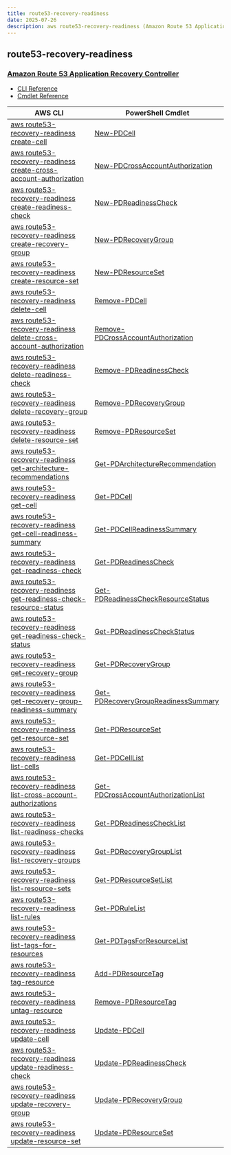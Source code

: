 ```yaml
---
title: route53-recovery-readiness
date: 2025-07-26
description: aws route53-recovery-readiness (Amazon Route 53 Application Recovery Controller) command/cmdlet list.
---
```


## route53-recovery-readiness

### [Amazon Route 53 Application Recovery Controller](https://aws.amazon.com/route53/application-recovery-controller/)

* [CLI Reference](https://awscli.amazonaws.com/v2/documentation/api/latest/reference/route53-recovery-readiness/index.html)
* [Cmdlet Reference](https://docs.aws.amazon.com/powershell/latest/reference/items/Route53RecoveryReadiness_cmdlets.html)

|AWS CLI|PowerShell Cmdlet|
|----|----|
|[aws route53-recovery-readiness create-cell](https://awscli.amazonaws.com/v2/documentation/api/latest/reference/route53-recovery-readiness/create-cell.html)|[New-PDCell](https://docs.aws.amazon.com/powershell/latest/reference/items/New-PDCell.html)|
|[aws route53-recovery-readiness create-cross-account-authorization](https://awscli.amazonaws.com/v2/documentation/api/latest/reference/route53-recovery-readiness/create-cross-account-authorization.html)|[New-PDCrossAccountAuthorization](https://docs.aws.amazon.com/powershell/latest/reference/items/New-PDCrossAccountAuthorization.html)|
|[aws route53-recovery-readiness create-readiness-check](https://awscli.amazonaws.com/v2/documentation/api/latest/reference/route53-recovery-readiness/create-readiness-check.html)|[New-PDReadinessCheck](https://docs.aws.amazon.com/powershell/latest/reference/items/New-PDReadinessCheck.html)|
|[aws route53-recovery-readiness create-recovery-group](https://awscli.amazonaws.com/v2/documentation/api/latest/reference/route53-recovery-readiness/create-recovery-group.html)|[New-PDRecoveryGroup](https://docs.aws.amazon.com/powershell/latest/reference/items/New-PDRecoveryGroup.html)|
|[aws route53-recovery-readiness create-resource-set](https://awscli.amazonaws.com/v2/documentation/api/latest/reference/route53-recovery-readiness/create-resource-set.html)|[New-PDResourceSet](https://docs.aws.amazon.com/powershell/latest/reference/items/New-PDResourceSet.html)|
|[aws route53-recovery-readiness delete-cell](https://awscli.amazonaws.com/v2/documentation/api/latest/reference/route53-recovery-readiness/delete-cell.html)|[Remove-PDCell](https://docs.aws.amazon.com/powershell/latest/reference/items/Remove-PDCell.html)|
|[aws route53-recovery-readiness delete-cross-account-authorization](https://awscli.amazonaws.com/v2/documentation/api/latest/reference/route53-recovery-readiness/delete-cross-account-authorization.html)|[Remove-PDCrossAccountAuthorization](https://docs.aws.amazon.com/powershell/latest/reference/items/Remove-PDCrossAccountAuthorization.html)|
|[aws route53-recovery-readiness delete-readiness-check](https://awscli.amazonaws.com/v2/documentation/api/latest/reference/route53-recovery-readiness/delete-readiness-check.html)|[Remove-PDReadinessCheck](https://docs.aws.amazon.com/powershell/latest/reference/items/Remove-PDReadinessCheck.html)|
|[aws route53-recovery-readiness delete-recovery-group](https://awscli.amazonaws.com/v2/documentation/api/latest/reference/route53-recovery-readiness/delete-recovery-group.html)|[Remove-PDRecoveryGroup](https://docs.aws.amazon.com/powershell/latest/reference/items/Remove-PDRecoveryGroup.html)|
|[aws route53-recovery-readiness delete-resource-set](https://awscli.amazonaws.com/v2/documentation/api/latest/reference/route53-recovery-readiness/delete-resource-set.html)|[Remove-PDResourceSet](https://docs.aws.amazon.com/powershell/latest/reference/items/Remove-PDResourceSet.html)|
|[aws route53-recovery-readiness get-architecture-recommendations](https://awscli.amazonaws.com/v2/documentation/api/latest/reference/route53-recovery-readiness/get-architecture-recommendations.html)|[Get-PDArchitectureRecommendation](https://docs.aws.amazon.com/powershell/latest/reference/items/Get-PDArchitectureRecommendation.html)|
|[aws route53-recovery-readiness get-cell](https://awscli.amazonaws.com/v2/documentation/api/latest/reference/route53-recovery-readiness/get-cell.html)|[Get-PDCell](https://docs.aws.amazon.com/powershell/latest/reference/items/Get-PDCell.html)|
|[aws route53-recovery-readiness get-cell-readiness-summary](https://awscli.amazonaws.com/v2/documentation/api/latest/reference/route53-recovery-readiness/get-cell-readiness-summary.html)|[Get-PDCellReadinessSummary](https://docs.aws.amazon.com/powershell/latest/reference/items/Get-PDCellReadinessSummary.html)|
|[aws route53-recovery-readiness get-readiness-check](https://awscli.amazonaws.com/v2/documentation/api/latest/reference/route53-recovery-readiness/get-readiness-check.html)|[Get-PDReadinessCheck](https://docs.aws.amazon.com/powershell/latest/reference/items/Get-PDReadinessCheck.html)|
|[aws route53-recovery-readiness get-readiness-check-resource-status](https://awscli.amazonaws.com/v2/documentation/api/latest/reference/route53-recovery-readiness/get-readiness-check-resource-status.html)|[Get-PDReadinessCheckResourceStatus](https://docs.aws.amazon.com/powershell/latest/reference/items/Get-PDReadinessCheckResourceStatus.html)|
|[aws route53-recovery-readiness get-readiness-check-status](https://awscli.amazonaws.com/v2/documentation/api/latest/reference/route53-recovery-readiness/get-readiness-check-status.html)|[Get-PDReadinessCheckStatus](https://docs.aws.amazon.com/powershell/latest/reference/items/Get-PDReadinessCheckStatus.html)|
|[aws route53-recovery-readiness get-recovery-group](https://awscli.amazonaws.com/v2/documentation/api/latest/reference/route53-recovery-readiness/get-recovery-group.html)|[Get-PDRecoveryGroup](https://docs.aws.amazon.com/powershell/latest/reference/items/Get-PDRecoveryGroup.html)|
|[aws route53-recovery-readiness get-recovery-group-readiness-summary](https://awscli.amazonaws.com/v2/documentation/api/latest/reference/route53-recovery-readiness/get-recovery-group-readiness-summary.html)|[Get-PDRecoveryGroupReadinessSummary](https://docs.aws.amazon.com/powershell/latest/reference/items/Get-PDRecoveryGroupReadinessSummary.html)|
|[aws route53-recovery-readiness get-resource-set](https://awscli.amazonaws.com/v2/documentation/api/latest/reference/route53-recovery-readiness/get-resource-set.html)|[Get-PDResourceSet](https://docs.aws.amazon.com/powershell/latest/reference/items/Get-PDResourceSet.html)|
|[aws route53-recovery-readiness list-cells](https://awscli.amazonaws.com/v2/documentation/api/latest/reference/route53-recovery-readiness/list-cells.html)|[Get-PDCellList](https://docs.aws.amazon.com/powershell/latest/reference/items/Get-PDCellList.html)|
|[aws route53-recovery-readiness list-cross-account-authorizations](https://awscli.amazonaws.com/v2/documentation/api/latest/reference/route53-recovery-readiness/list-cross-account-authorizations.html)|[Get-PDCrossAccountAuthorizationList](https://docs.aws.amazon.com/powershell/latest/reference/items/Get-PDCrossAccountAuthorizationList.html)|
|[aws route53-recovery-readiness list-readiness-checks](https://awscli.amazonaws.com/v2/documentation/api/latest/reference/route53-recovery-readiness/list-readiness-checks.html)|[Get-PDReadinessCheckList](https://docs.aws.amazon.com/powershell/latest/reference/items/Get-PDReadinessCheckList.html)|
|[aws route53-recovery-readiness list-recovery-groups](https://awscli.amazonaws.com/v2/documentation/api/latest/reference/route53-recovery-readiness/list-recovery-groups.html)|[Get-PDRecoveryGroupList](https://docs.aws.amazon.com/powershell/latest/reference/items/Get-PDRecoveryGroupList.html)|
|[aws route53-recovery-readiness list-resource-sets](https://awscli.amazonaws.com/v2/documentation/api/latest/reference/route53-recovery-readiness/list-resource-sets.html)|[Get-PDResourceSetList](https://docs.aws.amazon.com/powershell/latest/reference/items/Get-PDResourceSetList.html)|
|[aws route53-recovery-readiness list-rules](https://awscli.amazonaws.com/v2/documentation/api/latest/reference/route53-recovery-readiness/list-rules.html)|[Get-PDRuleList](https://docs.aws.amazon.com/powershell/latest/reference/items/Get-PDRuleList.html)|
|[aws route53-recovery-readiness list-tags-for-resources](https://awscli.amazonaws.com/v2/documentation/api/latest/reference/route53-recovery-readiness/list-tags-for-resources.html)|[Get-PDTagsForResourceList](https://docs.aws.amazon.com/powershell/latest/reference/items/Get-PDTagsForResourceList.html)|
|[aws route53-recovery-readiness tag-resource](https://awscli.amazonaws.com/v2/documentation/api/latest/reference/route53-recovery-readiness/tag-resource.html)|[Add-PDResourceTag](https://docs.aws.amazon.com/powershell/latest/reference/items/Add-PDResourceTag.html)|
|[aws route53-recovery-readiness untag-resource](https://awscli.amazonaws.com/v2/documentation/api/latest/reference/route53-recovery-readiness/untag-resource.html)|[Remove-PDResourceTag](https://docs.aws.amazon.com/powershell/latest/reference/items/Remove-PDResourceTag.html)|
|[aws route53-recovery-readiness update-cell](https://awscli.amazonaws.com/v2/documentation/api/latest/reference/route53-recovery-readiness/update-cell.html)|[Update-PDCell](https://docs.aws.amazon.com/powershell/latest/reference/items/Update-PDCell.html)|
|[aws route53-recovery-readiness update-readiness-check](https://awscli.amazonaws.com/v2/documentation/api/latest/reference/route53-recovery-readiness/update-readiness-check.html)|[Update-PDReadinessCheck](https://docs.aws.amazon.com/powershell/latest/reference/items/Update-PDReadinessCheck.html)|
|[aws route53-recovery-readiness update-recovery-group](https://awscli.amazonaws.com/v2/documentation/api/latest/reference/route53-recovery-readiness/update-recovery-group.html)|[Update-PDRecoveryGroup](https://docs.aws.amazon.com/powershell/latest/reference/items/Update-PDRecoveryGroup.html)|
|[aws route53-recovery-readiness update-resource-set](https://awscli.amazonaws.com/v2/documentation/api/latest/reference/route53-recovery-readiness/update-resource-set.html)|[Update-PDResourceSet](https://docs.aws.amazon.com/powershell/latest/reference/items/Update-PDResourceSet.html)|

